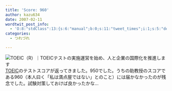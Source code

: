 ```yaml
---
title: 'Score: 960'
author: kazu634
date: 2007-02-11
wordtwit_post_info:
  - 'O:8:"stdClass":13:{s:6:"manual";b:0;s:11:"tweet_times";i:1;s:5:"delay";i:0;s:7:"enabled";i:1;s:10:"separation";s:2:"60";s:7:"version";s:3:"3.7";s:14:"tweet_template";b:0;s:6:"status";i:2;s:6:"result";a:0:{}s:13:"tweet_counter";i:2;s:13:"tweet_log_ids";a:1:{i:0;i:2785;}s:9:"hash_tags";a:0:{}s:8:"accounts";a:1:{i:0;s:7:"kazu634";}}'
categories:
  - つれづれ

---
```

<div class="section">
<p>
<a href="http://www.toeic.or.jp/" onclick="__gaTracker('send', 'event', 'outbound-article', 'http://www.toeic.or.jp/', '');" target="_blank"><img align="left" alt="TOEIC（R）｜TOEICテストの実施運営を始め、人と企業の国際化を推進します" src="http://img.simpleapi.net/small/http://www.toeic.or.jp/" border="0" /></a>
</p>
  
<p>
    　<a href="http://www.toeic.or.jp/" onclick="__gaTracker('send', 'event', 'outbound-article', 'http://www.toeic.or.jp/', 'TOEIC');" target="_blank">TOEIC</a>のテストスコアが返ってきました。950でした。うちの助教授のスコアである960（本人曰く「私は満点屋ではない」とのこと）には届かなかったのが残念でした。試験対策しておけば良かったかな…
</p>
</div>

